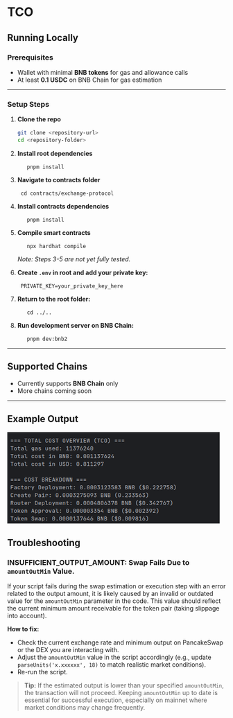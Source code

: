 # TCO

## Running Locally

### Prerequisites

- Wallet with minimal **BNB tokens** for gas and allowance calls
- At least **0.1 USDC** on BNB Chain for gas estimation

---

### Setup Steps

1. **Clone the repo**

   ```sh
   git clone <repository-url>
   cd <repository-folder>
   ```

2. **Install root dependencies**

   ```shell
      pnpm install
   ```

3. **Navigate to contracts folder**

   ```shell
    cd contracts/exchange-protocol
   ```

4. **Install contracts dependencies**

   ```shell
      pnpm install
   ```

5. **Compile smart contracts**

   ```shell
      npx hardhat compile
   ```

   _Note: Steps 3-5 are not yet fully tested._

6. **Create `.env` in root and add your private key:**

   ```shell
    PRIVATE_KEY=your_private_key_here
   ```

7. **Return to the root folder:**

   ```shell
      cd ../..
   ```

8. **Run development server on BNB Chain:**
   ```shell
      pnpm dev:bnb2
   ```

---

## Supported Chains

- Currently supports **BNB Chain** only
- More chains coming soon

---

## Example Output

![Example output](docs/example-output.png)

## Troubleshooting

### INSUFFICIENT_OUTPUT_AMOUNT: Swap Fails Due to `amountOutMin` Value.

If your script fails during the swap estimation or execution step with an error related to the output amount, it is likely caused by an invalid or outdated value for the `amountOutMin` parameter in the code. This value should reflect the current minimum amount receivable for the token pair (taking slippage into account).

**How to fix:**

- Check the current exchange rate and minimum output on PancakeSwap or the DEX you are interacting with.
- Adjust the `amountOutMin` value in the script accordingly (e.g., update `parseUnits('x.xxxxxx', 18)` to match realistic market conditions).
- Re-run the script.

> **Tip:** If the estimated output is lower than your specified `amountOutMin`, the transaction will not proceed. Keeping `amountOutMin` up to date is essential for successful execution, especially on mainnet where market conditions may change frequently.
